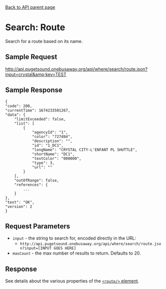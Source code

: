 [Back to API parent page](../index.html)

# Search: Route

Search for a route based on its name.

## Sample Request

http://api.pugetsound.onebusaway.org/api/where/search/route.json?input=crystal&amp;key=TEST

## Sample Response

    {
    "code": 200,
    "currentTime": 1674233501267,
    "data": {
        "limitExceeded": false,
        "list": [
            {
                "agencyId": "1",
                "color": "727d84",
                "description": "",
                "id": "1_DC1",
                "longName": "CRYSTAL CITY-L'ENFANT PL SHUTTLE",
                "shortName": "DC1",
                "textColor": "000000",
                "type": 3,
                "url": ""
            }
        ],
        "outOfRange": false,
        "references": {
            ...
        }
    },
    "text": "OK",
    "version": 2
    }



## Request Parameters

* `input` - the string to search for, encoded directly in the URL:
    * `http://api.pugetsound.onebusaway.org/api/where/search/route.json?input=[INPUT GOES HERE]`
*  `maxCount` - the max number of results to return.  Defaults to 20.

## Response

See details about the various properties of the [`<route/>` element](../elements/route.html).